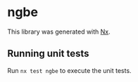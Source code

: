 # ngbe

This library was generated with [Nx](https://nx.dev).

## Running unit tests

Run `nx test ngbe` to execute the unit tests.
